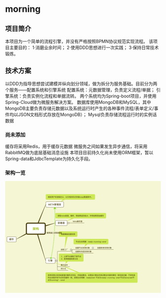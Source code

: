 # morning

## 项目简介
本项目为一个简单的流程引擎，并没有严格按照BPMN协议规范实现流程。
该项目主要目的：
1·消磨业余时间；
2·使用DDD思想进行一次实践；
3·保持日常技术锻炼。


## 技术方案

以DDD为指导思想尝试建模并纵向划分领域，做为拆分为服务基础。目前分为两个服务——配置系统和引擎系统
配置系统：元数据管理，负责定义流程/单据；
引擎系统：负责实例化流程和单据流转。
两个系统均为Spring-boot项目，并使用Spring-Cloud做为微服务解决方案。
数据库使用MongoDB和MySQL，其中MongoDB主要负责存储元数据以及系统运行时产生的各种事件流程/表单定义/事件均以JSON文档形式存放在MongoDB）；
Mysql负责存储流程运行时的实例话数据

### 尚未添加

缓存将采用Redis，用于缓存元数据
微服务之间如果发生异步通信，将采用RabbitMQ做为底层基础消息设施
本项目目前持久化尚未使用ORM框架，暂以Spring-data和JdbcTemplate为持久化手段。

### 架构一览

![Image text](https://github.com/androip/morning/blob/master/framework.png)
